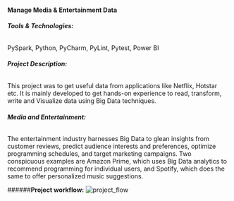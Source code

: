 #### **Manage Media & Entertainment Data**

###### **Tools & Technologies:**
PySpark, Python, PyCharm, PyLint, Pytest, Power BI

###### **Project Description:**

This project was to get useful data from applications like Netflix, Hotstar etc. It is mainly developed to get hands-on experience to read, transform, write and Visualize data using Big Data techniques.

###### **Media and Entertainment:**
The entertainment industry harnesses Big Data to glean insights from customer reviews, predict audience interests and preferences, optimize programming schedules, and target marketing campaigns.
Two conspicuous examples are Amazon Prime, which uses Big Data analytics to recommend programming for individual users, and Spotify, which does the same to offer personalized music suggestions.

######**Project workflow:**
![project_flow](https://user-images.githubusercontent.com/89443657/163804927-4bbd163b-883a-40b8-aa2c-c4b3d756b757.PNG)
